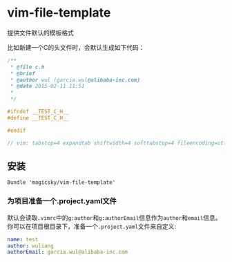 # vim-file-template
提供文件默认的模板格式

<script type="text/javascript" src="https://asciinema.org/a/16281.js" id="asciicast-16281" async></script>
比如新建一个C的头文件时，会默认生成如下代码：
```cpp
/**
 * @file c.h
 * @brief
 * @author wul (garcia.wul@alibaba-inc.com)
 * @date 2015-02-11 11:51
 *
 */

#ifndef __TEST_C_H__
#define __TEST_C_H__

#endif

// vim: tabstop=4 expandtab shiftwidth=4 softtabstop=4 fileencoding=utf-8 ff=unix ft=cpp
```

## 安装
```
Bundle 'magicsky/vim-file-template'
```

### 为项目准备一个.project.yaml文件
默认会读取`.vimrc`中的`g:author`和`g:authorEmail`信息作为`author`和`email`信息。你可以在项目根目录下，准备一个`.project.yaml`文件来自定义:
```yaml
name: test
author: wuliang
authorEmail: garcia.wul@alibaba-inc.com
```

